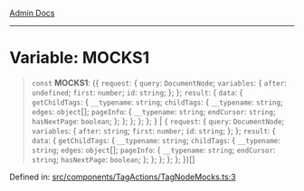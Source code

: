 [Admin Docs](/)

***

# Variable: MOCKS1

> `const` **MOCKS1**: (\{ `request`: \{ `query`: `DocumentNode`; `variables`: \{ `after`: `undefined`; `first`: `number`; `id`: `string`; \}; \}; `result`: \{ `data`: \{ `getChildTags`: \{ `__typename`: `string`; `childTags`: \{ `__typename`: `string`; `edges`: `object`[]; `pageInfo`: \{ `__typename`: `string`; `endCursor`: `string`; `hasNextPage`: `boolean`; \}; \}; \}; \}; \}; \} \| \{ `request`: \{ `query`: `DocumentNode`; `variables`: \{ `after`: `string`; `first`: `number`; `id`: `string`; \}; \}; `result`: \{ `data`: \{ `getChildTags`: \{ `__typename`: `string`; `childTags`: \{ `__typename`: `string`; `edges`: `object`[]; `pageInfo`: \{ `__typename`: `string`; `endCursor`: `string`; `hasNextPage`: `boolean`; \}; \}; \}; \}; \}; \})[]

Defined in: [src/components/TagActions/TagNodeMocks.ts:3](https://github.com/abhassen44/talawa-admin/blob/285f7384c3d26b5028a286d84f89b85120d130a2/src/components/TagActions/TagNodeMocks.ts#L3)
